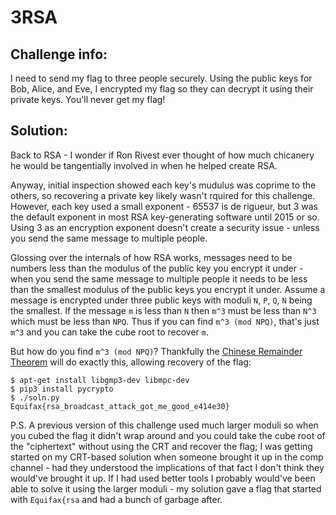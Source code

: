 3RSA
====

## Challenge info:

I need to send my flag to three people securely. Using the public keys for Bob, Alice, and Eve, I encrypted my flag so they can decrypt it using their private keys. You'll never get my flag!

## Solution:

Back to RSA - I wonder if Ron Rivest ever thought of how much chicanery he would be tangentially involved in when he helped create RSA.

Anyway, initial inspection showed each key's mudulus was coprime to the others, so recovering a private key likely wasn't rquired for this challenge. However, each key used a small exponent - 65537 is de rigueur, but 3 was the default exponent in most RSA key-generating software until 2015 or so. Using 3 as an encryption exponent doesn't create a security issue - unless you send the same message to multiple people.

Glossing over the internals of how RSA works, messages need to be numbers less than the modulus of the public key you encrypt it under - when you send the same message to multiple people it needs to be less than the smallest modulus of the public keys you encrypt it under. Assume a message is encrypted under three public keys with moduli `N`, `P`, `Q`, `N` being the smallest. If the message `m` is less than `N` then `m^3` must be less than `N^3` which must be less than `NPQ`. Thus if you can find `m^3 (mod NPQ)`, that's just `m^3` and you can take the cube root to recover `m`.

But how do you find `m^3 (mod NPQ)`? Thankfully the [Chinese Remainder Theorem](https://en.wikipedia.org/wiki/Chinese_remainder_theorem) will do exactly this, allowing recovery of the flag:
```
$ apt-get install libgmp3-dev libmpc-dev
$ pip3 install pycrypto
$ ./soln.py 
Equifax{rsa_broadcast_attack_got_me_good_e414e30}
```

P.S. A previous version of this challenge used much larger moduli so when you cubed the flag it didn't wrap around and you could take the cube root of the "ciphertext" without using the CRT and recover the flag; I was getting started on my CRT-based solution when someone brought it up in the comp channel - had they understood the implications of that fact I don't think they would've brought it up. If I had used better tools I probably would've been able to solve it using the larger moduli - my solution gave a flag that started with `Equifax{rsa` and had a bunch of garbage after.
